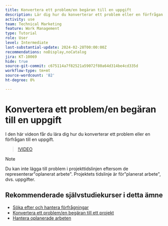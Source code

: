 ```yaml
---
title: Konvertera ett problem/en begäran till en uppgift
description: Lär dig hur du konverterar ett problem eller en förfrågan till en uppgift.
activity: use
team: Technical Marketing
feature: Work Management
type: Tutorial
role: User
level: Intermediate
last-substantial-update: 2024-02-28T00:00:00Z
recommendations: noDisplay,noCatalog
jira: KT-10069
hide: true
source-git-commit: c675114a7f82521a59072f80a64d314be4cd335d
workflow-type: tm+mt
source-wordcount: '82'
ht-degree: 0%

---
```


# Konvertera ett problem/en begäran till en uppgift

I den här videon får du lära dig hur du konverterar ett problem eller en förfrågan till en uppgift.

>[!VIDEO](https://video.tv.adobe.com/v/3427605/?quality=12&learn=on)

>[!NOTE]
>
>Du kan inte lägga till problem i projekttidslinjen eftersom de representerar&quot;oplanerat arbete&quot;. Projektets tidslinje är för&quot;planerat arbete&quot;, dvs. uppgifter.

## Rekommenderade självstudiekurser i detta ämne

* [Söka efter och hantera förfrågningar](/help/manage-work/issues-requests/find-requests.md)
* [Konvertera ett problem/en begäran till ett projekt](/help/manage-work/issues-requests/create-a-project-from-a-request.md)
* [Hantera oplanerade arbeten](/help/manage-work/issues-requests/handle-unplanned-work.md)

